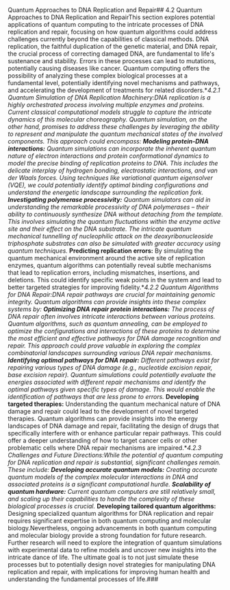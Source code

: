 Quantum Approaches to DNA Replication and Repair## 4.2 Quantum Approaches to DNA Replication and RepairThis section explores potential applications of quantum computing to the intricate processes of DNA replication and repair, focusing on how quantum algorithms could address challenges currently beyond the capabilities of classical methods.  DNA replication, the faithful duplication of the genetic material, and DNA repair, the crucial process of correcting damaged DNA, are fundamental to life's sustenance and stability.  Errors in these processes can lead to mutations, potentially causing diseases like cancer.  Quantum computing offers the possibility of analyzing these complex biological processes at a fundamental level, potentially identifying novel mechanisms and pathways, and accelerating the development of treatments for related disorders.**4.2.1  Quantum Simulation of DNA Replication Machinery:**DNA replication is a highly orchestrated process involving multiple enzymes and proteins.  Current classical computational models struggle to capture the intricate dynamics of this molecular choreography. Quantum simulation, on the other hand, promises to address these challenges by leveraging the ability to represent and manipulate the quantum mechanical states of the involved components.  This approach could encompass:* **Modeling protein-DNA interactions:**  Quantum simulations can incorporate the inherent quantum nature of electron interactions and protein conformational dynamics to model the precise binding of replication proteins to DNA.  This includes the delicate interplay of hydrogen bonding, electrostatic interactions, and van der Waals forces.  Using techniques like variational quantum eigensolver (VQE), we could potentially identify optimal binding configurations and understand the energetic landscape surrounding the replication fork.* **Investigating polymerase processivity:**  Quantum simulators can aid in understanding the remarkable processivity of DNA polymerases – their ability to continuously synthesize DNA without detaching from the template.  This involves simulating the quantum fluctuations within the enzyme active site and their effect on the DNA substrate. The intricate quantum mechanical tunnelling of nucleophilic attack on the deoxyribonucleoside triphosphate substrates can also be simulated with greater accuracy using quantum techniques.* **Predicting replication errors:** By simulating the quantum mechanical environment around the active site of replication enzymes, quantum algorithms can potentially reveal subtle mechanisms that lead to replication errors, including mismatches, insertions, and deletions. This could identify specific weak points in the system and lead to better targeted strategies for improving fidelity.**4.2.2 Quantum Algorithms for DNA Repair:**DNA repair pathways are crucial for maintaining genomic integrity.  Quantum algorithms can provide insights into these complex systems by:* **Optimizing DNA repair protein interactions:**  The process of DNA repair often involves intricate interactions between various proteins.  Quantum algorithms, such as quantum annealing, can be employed to optimize the configurations and interactions of these proteins to determine the most efficient and effective pathways for DNA damage recognition and repair.  This approach could prove valuable in exploring the complex combinatorial landscapes surrounding various DNA repair mechanisms.* **Identifying optimal pathways for DNA repair:**  Different pathways exist for repairing various types of DNA damage (e.g., nucleotide excision repair, base excision repair). Quantum simulations could potentially evaluate the energies associated with different repair mechanisms and identify the optimal pathways given specific types of damage. This would enable the identification of pathways that are less prone to errors.* **Developing targeted therapies:**  Understanding the quantum mechanical nature of DNA damage and repair could lead to the development of novel targeted therapies.  Quantum algorithms can provide insights into the energy landscapes of DNA damage and repair, facilitating the design of drugs that specifically interfere with or enhance particular repair pathways. This could offer a deeper understanding of how to target cancer cells or other problematic cells where DNA repair mechanisms are impaired.**4.2.3 Challenges and Future Directions:**While the potential of quantum computing for DNA replication and repair is substantial, significant challenges remain.  These include:* **Developing accurate quantum models:**  Creating accurate quantum models of the complex molecular interactions in DNA and associated proteins is a significant computational hurdle.* **Scalability of quantum hardware:** Current quantum computers are still relatively small, and scaling up their capabilities to handle the complexity of these biological processes is crucial.* **Developing tailored quantum algorithms:**  Designing specialized quantum algorithms for DNA replication and repair requires significant expertise in both quantum computing and molecular biology.Nevertheless, ongoing advancements in both quantum computing and molecular biology provide a strong foundation for future research.  Further research will need to explore the integration of quantum simulations with experimental data to refine models and uncover new insights into the intricate dance of life.  The ultimate goal is to not just simulate these processes but to potentially design novel strategies for manipulating DNA replication and repair, with implications for improving human health and understanding the fundamental processes of life.###